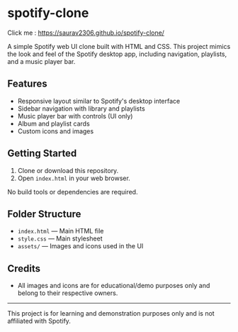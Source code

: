 # spotify-clone
Click me : https://saurav2306.github.io/spotify-clone/

A simple Spotify web UI clone built with HTML and CSS. This project mimics the look and feel of the Spotify desktop app, including navigation, playlists, and a music player bar.

## Features
- Responsive layout similar to Spotify's desktop interface
- Sidebar navigation with library and playlists
- Music player bar with controls (UI only)
- Album and playlist cards
- Custom icons and images

## Getting Started
1. Clone or download this repository.
2. Open `index.html` in your web browser.

No build tools or dependencies are required.

## Folder Structure
- `index.html` — Main HTML file
- `style.css` — Main stylesheet
- `assets/` — Images and icons used in the UI

## Credits
- All images and icons are for educational/demo purposes only and belong to their respective owners.

---

This project is for learning and demonstration purposes only and is not affiliated with Spotify.
